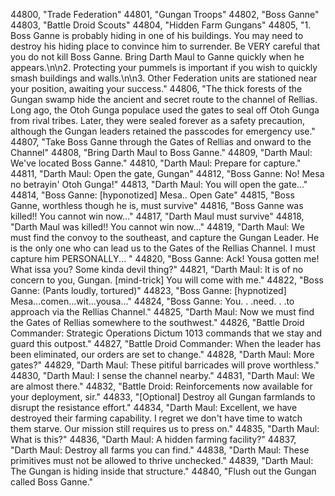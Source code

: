 ﻿44800, "Trade Federation"
44801, "Gungan Troops"
44802, "Boss Ganne"
44803, "Battle Droid Scouts"
44804, "Hidden Farm Gungans"
44805, "1. Boss Ganne is probably hiding in one of his buildings.  You may need to destroy his hiding place to convince him to surrender. Be VERY careful that you do not kill Boss Ganne. Bring Darth Maul to Ganne quickly when he appears.\n\n2.  Protecting your pummels is important if you wish to quickly smash buildings and walls.\n\n3.  Other Federation units are stationed near your position, awaiting your success."
44806, "The thick forests of the Gungan swamp hide the ancient and secret route to the channel of Rellias.  Long ago, the Otoh Gunga populace used the gates to seal off Otoh Gunga from rival tribes. Later, they were sealed forever as a safety precaution, although the Gungan leaders retained the passcodes for emergency use."
44807, "Take Boss Ganne through the Gates of Rellias and onward to the Channel"
44808, "Bring Darth Maul to Boss Ganne."
44809, "Darth Maul: We've located Boss Ganne."
44810, "Darth Maul: Prepare for capture."
44811, "Darth Maul: Open the gate, Gungan"
44812, "Boss Ganne: No!  Mesa no betrayin' Otoh Gunga!"
44813, "Darth Maul: You will open the gate..."
44814, "Boss Ganne: [hyponotized] Mesa.. Open Gate"
44815, "Boss Ganne, worthless though he is, must survive"
44816, "Boss Ganne was killed!! You cannot win now..."
44817, "Darth Maul must survive"
44818, "Darth Maul was killed!! You cannot win now..."
44819, "Darth Maul:  We must find the convoy to the southeast, and capture the Gungan Leader.  He is the only one who can lead us to the Gates of the Rellias Channel. I must capture him PERSONALLY... "
44820, "Boss Ganne: Ack!  Yousa gotten me!  What issa you?  Some kinda devil thing?"
44821, "Darth Maul: It is of no concern to you, Gungan.  [mind-trick] You will come with me."
44822, "Boss Ganne: (Pants loudly, tortured)"
44823, "Boss Ganne: [hypnotized] Mesa...comen...wit...yousa..."
44824, "Boss Ganne: You. . .need. . .to approach via the Rellias Channel."
44825, "Darth Maul: Now we must find the Gates of Rellias somewhere to the southwest."
44826, "Battle Droid Commander:  Strategic Operations Dictum 1013 commands that we stay and guard this outpost."
44827, "Battle Droid Commander:  When the leader has been eliminated, our orders are set to change."
44828, "Darth Maul: More gates?"
44829, "Darth Maul: These pitiful barricades will prove worthless."
44830, "Darth Maul:  I sense the channel nearby."
44831, "Darth Maul:  We are almost there."
44832, "Battle Droid: Reinforcements now available for your deployment, sir."
44833, "[Optional] Destroy all Gungan farmlands to disrupt the resistance effort."
44834, "Darth Maul: Excellent, we have destroyed their farming capability.  I regret we don't have time to watch them starve.  Our mission still requires us to press on."
44835, "Darth Maul: What is this?"
44836, "Darth Maul: A hidden farming facility?"
44837, "Darth Maul: Destroy all farms you can find."
44838, "Darth Maul: These primitives must not be allowed to thrive unchecked."
44839, "Darth Maul: The Gungan is hiding inside that structure."
44840, "Flush out the Gungan called Boss Ganne."
